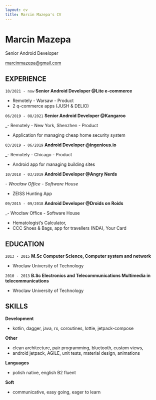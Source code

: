 ```yaml
---
layout: cv
title: Marcin Mazepa's CV
---
```

# Marcin Mazepa
Senior Android Developer

<div id="webaddress">
<a href="mailto:marcinmazepa@gmail.com">marcinmazepa@gmail.com</a>
</div>


## EXPERIENCE

`10/2021 - now`
__Senior Android Developer @Lite e-commerce__

- Remotely - Warsaw - Product
- 2 q-commerce apps (JUSH & DELIO)

`06/2019 - 08/2021`
__Senior Android Developer @Kangaroo__

_- Remotely - New York, Shenzhen - Product
- Application for managing cheap home security system

`03/2019 - 06/2019`
__Android Developer @ingenious.io__

_- Remotely - Chicago - Product
- Android app for managing building sites

`10/2018 - 03/2019`
__Android Developer @Angry Nerds__

_- Wrocław Office - Software House_
- ZEISS Hunting App

`09/2015 - 09/2018`
__Android Developer @Droids on Roids__

_- Wrocław Office - Software House
- Hematologist’s Calculator,
- CCC Shoes & Bags, app for travellers (NDA), Your Card


## EDUCATION

`2013 - 2015`
__M.Sc Computer Science, Computer system and network__
- Wroclaw University of Technology

`2010 - 2013`
__B.Sc Electronics and Telecommunications Multimedia in telecommunications__
- Wroclaw University of Technology

## SKILLS

__Development__
- kotlin, dagger, java, rx, coroutines, lottie, jetpack-compose

__Other__
- clean architecture, pair programming, bluetooth, custom views,
- android jetpack, AGILE, unit tests, material design, animations

__Languages__
- polish native, english B2 fluent

__Soft__
- communicative, easy going, eager to learn


<!-- ### Footer

Last updated: May 2013 -->


